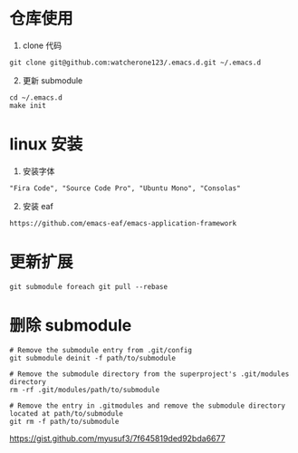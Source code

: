 # 仓库使用
1. clone 代码
```
git clone git@github.com:watcherone123/.emacs.d.git ~/.emacs.d
```

2. 更新 submodule
```
cd ~/.emacs.d
make init
```
# linux 安装
1. 安装字体
```
"Fira Code", "Source Code Pro", "Ubuntu Mono", "Consolas"
```
2. 安装 eaf
```
https://github.com/emacs-eaf/emacs-application-framework
```

# 更新扩展
```
git submodule foreach git pull --rebase
```
# 删除 submodule
```
# Remove the submodule entry from .git/config
git submodule deinit -f path/to/submodule

# Remove the submodule directory from the superproject's .git/modules directory
rm -rf .git/modules/path/to/submodule

# Remove the entry in .gitmodules and remove the submodule directory located at path/to/submodule
git rm -f path/to/submodule
```
https://gist.github.com/myusuf3/7f645819ded92bda6677